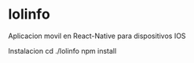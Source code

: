 # lolinfo
Aplicacion movil en React-Native para dispositivos IOS

Instalacion
    cd ./lolinfo
    npm install

